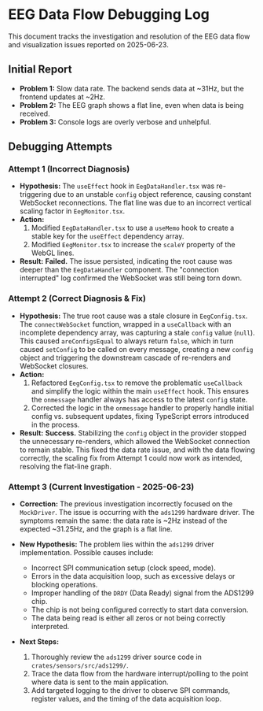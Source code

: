 # EEG Data Flow Debugging Log

This document tracks the investigation and resolution of the EEG data flow and visualization issues reported on 2025-06-23.

## Initial Report

*   **Problem 1:** Slow data rate. The backend sends data at ~31Hz, but the frontend updates at ~2Hz.
*   **Problem 2:** The EEG graph shows a flat line, even when data is being received.
*   **Problem 3:** Console logs are overly verbose and unhelpful.

## Debugging Attempts

### Attempt 1 (Incorrect Diagnosis)

*   **Hypothesis:** The `useEffect` hook in `EegDataHandler.tsx` was re-triggering due to an unstable `config` object reference, causing constant WebSocket reconnections. The flat line was due to an incorrect vertical scaling factor in `EegMonitor.tsx`.
*   **Action:**
    1.  Modified `EegDataHandler.tsx` to use a `useMemo` hook to create a stable key for the `useEffect` dependency array.
    2.  Modified `EegMonitor.tsx` to increase the `scaleY` property of the WebGL lines.
*   **Result:** **Failed.** The issue persisted, indicating the root cause was deeper than the `EegDataHandler` component. The "connection interrupted" log confirmed the WebSocket was still being torn down.

### Attempt 2 (Correct Diagnosis & Fix)

*   **Hypothesis:** The true root cause was a stale closure in `EegConfig.tsx`. The `connectWebSocket` function, wrapped in a `useCallback` with an incomplete dependency array, was capturing a stale `config` value (`null`). This caused `areConfigsEqual` to always return `false`, which in turn caused `setConfig` to be called on every message, creating a new `config` object and triggering the downstream cascade of re-renders and WebSocket closures.
*   **Action:**
    1.  Refactored `EegConfig.tsx` to remove the problematic `useCallback` and simplify the logic within the main `useEffect` hook. This ensures the `onmessage` handler always has access to the latest `config` state.
    2.  Corrected the logic in the `onmessage` handler to properly handle initial config vs. subsequent updates, fixing TypeScript errors introduced in the process.
*   **Result:** **Success.** Stabilizing the `config` object in the provider stopped the unnecessary re-renders, which allowed the WebSocket connection to remain stable. This fixed the data rate issue, and with the data flowing correctly, the scaling fix from Attempt 1 could now work as intended, resolving the flat-line graph.

### Attempt 3 (Current Investigation - 2025-06-23)

*   **Correction:** The previous investigation incorrectly focused on the `MockDriver`. The issue is occurring with the `ads1299` hardware driver. The symptoms remain the same: the data rate is ~2Hz instead of the expected ~31.25Hz, and the graph is a flat line.

*   **New Hypothesis:** The problem lies within the `ads1299` driver implementation. Possible causes include:
    *   Incorrect SPI communication setup (clock speed, mode).
    *   Errors in the data acquisition loop, such as excessive delays or blocking operations.
    *   Improper handling of the `DRDY` (Data Ready) signal from the ADS1299 chip.
    *   The chip is not being configured correctly to start data conversion.
    *   The data being read is either all zeros or not being correctly interpreted.

*   **Next Steps:**
    1.  Thoroughly review the `ads1299` driver source code in `crates/sensors/src/ads1299/`.
    2.  Trace the data flow from the hardware interrupt/polling to the point where data is sent to the main application.
    3.  Add targeted logging to the driver to observe SPI commands, register values, and the timing of the data acquisition loop.